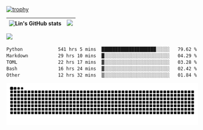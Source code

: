 [![trophy](https://github-profile-trophy.vercel.app/?username=ocss884&column=7)](https://github.com/ocss884)

| ![Lin's GitHub stats](https://github-readme-stats.vercel.app/api?username=ocss884&show_icons=true&hide_border=True&count_private=true) | ![](https://github-readme-streak-stats.herokuapp.com?user=ocss884&hide_border=true&date_format=M%20j%5B%2C%20Y%5D&ring=7EDDCF&fire=7EDDCF") |
| ------------------------------------------------------------ | ------------------------------------------------------------ |

![](https://komarev.com/ghpvc/?username=ocss884&color=brightgreen)

<!--START_SECTION:waka-->

```txt
Python             541 hrs 5 mins  ████████████████████░░░░░   79.62 %
Markdown           29 hrs 10 mins  █░░░░░░░░░░░░░░░░░░░░░░░░   04.29 %
TOML               22 hrs 17 mins  ▓░░░░░░░░░░░░░░░░░░░░░░░░   03.28 %
Bash               16 hrs 24 mins  ▓░░░░░░░░░░░░░░░░░░░░░░░░   02.42 %
Other              12 hrs 32 mins  ▒░░░░░░░░░░░░░░░░░░░░░░░░   01.84 %
```

<!--END_SECTION:waka-->

<p align="center">
   <img src="https://github.com/ocss884/ocss884/blob/output/github-snake.svg" alt="snake">
</p>
